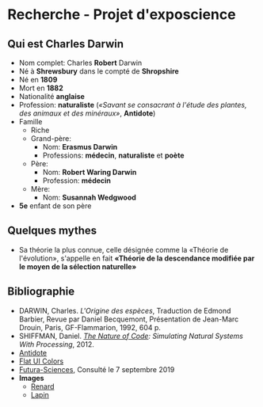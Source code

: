 # Recherche - Projet d'exposcience

## Qui est Charles Darwin

- Nom complet: Charles **Robert** Darwin
- Né à **Shrewsbury** dans le compté de **Shropshire**
- Né en **1809**
- Mort en **1882**
- Nationalité **anglaise**
- Profession: **naturaliste** (_«Savant se consacrant à l'étude des plantes, des animaux et des minéraux»_, **Antidote**)
- Famille
  - Riche
  - Grand-père:
    - Nom: **Erasmus Darwin**
    - Professions: **médecin**, **naturaliste** et **poète**
  - Père:
    - Nom: **Robert Waring Darwin**
    - Profession: **médecin**
  - Mère:
    - Nom: **Susannah Wedgwood**
- **5e** enfant de son père

## Quelques mythes

- Sa théorie la plus connue, celle désignée comme la «Théorie de l'évolution», s'appelle en fait **«Théorie de la descendance modifiée par le moyen de la sélection naturelle»**

## Bibliographie

- DARWIN, Charles. _L'Origine des espèces_, Traduction de Edmond Barbier, Revue par Daniel Becquemont, Présentation de Jean-Marc Drouin, Paris, GF-Flammarion, 1992, 604 p.
- SHIFFMAN, Daniel. _[The Nature of Code](https://natureofcode.com/): Simulating Natural Systems With Processing_, 2012.
- [Antidote](https://www.antidote.info/fr)
- [Flat UI Colors](https://flatuicolors.com/)
- [Futura-Sciences](https://www.futura-sciences.com/sante/personnalites/biologie-charles-darwin-221/), Consulté le 7 septembre 2019
- **Images**
  - [Renard](https://www.youtube.com/watch?v=Gp6GsEenPjQ)
  - [Lapin](https://www.youtube.com/watch?v=EIHA0o8OtJM)
